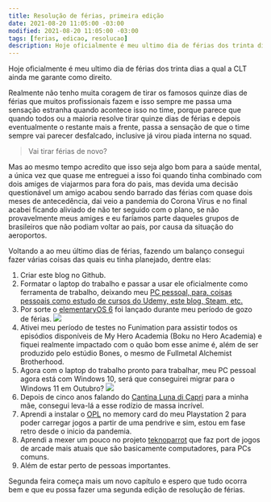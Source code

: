 ```yaml
---
title: Resolução de férias, primeira edição
date: 2021-08-20 11:05:00 -03:00
modified: 2021-08-20 11:05:00 -03:00
tags: [ferias, edicao, resolucao]
description: Hoje oficialmente é meu ultimo dia de férias dos trinta dias a qual a CLT ainda me garante como direito.
---
```

Hoje oficialmente é meu ultimo dia de férias dos trinta dias a qual a CLT ainda me garante como direito.

Realmente não tenho muita coragem de tirar os famosos quinze dias de férias que muitos profissionais fazem e isso sempre me passa uma sensação estranha quando acontece isso no time, porque parece que quando todos ou a maioria resolve tirar quinze dias de férias e depois eventualmente o restante mais a frente, passa a sensação de que o time sempre vai parecer desfalcado, inclusive já virou piada interna no squad.

> Vai tirar férias de novo?

Mas ao mesmo tempo acredito que isso seja algo bom para a saúde mental, a única vez que quase me entreguei a isso foi quando tinha combinado com dois amiges de viajarmos para fora do pais, mas devida uma decisão questionável um amigo acabou sendo barrado das férias com quase dois meses de antecedência, dai veio a pandemia do Corona Vírus e no final acabei ficando aliviado de não ter seguido com o plano, se não provavelmente meus amiges e eu faríamos parte daqueles grupos de brasileiros que não podiam voltar ao pais, por causa da situação do aeroportos.

Voltando a ao meu último dias de férias, fazendo um balanço consegui fazer várias coisas das quais eu tinha planejado, dentre elas:

1. Criar este blog no Github.
2. Formatar o laptop do trabalho e passar a usar ele oficialmente como ferramenta de trabalho, deixando meu [PC pessoal, para, coisas pessoais como estudo de cursos do Udemy, este blog, Steam, etc.](https://rafaelmartines.github.io/como-instalar-docker-no-wsl/)
3. Por sorte o [elementaryOS 6](https://elementary.io/) foi lançado durante meu período de gozo de férias.
   ![](http://s2.glbimg.com/kutdRfB7h_yRLJmkRiOEvupTRhM=/e.glbimg.com/og/ed/f/original/2017/04/24/titanic22.jpg)
4. Ativei meu período de testes no Funimation para assistir todos os episódios disponíveis de My Hero Academia (Boku no Hero Academia) e fiquei realmente impactado com o quão bom esse anime é, além de ser produzido pelo estúdio Bones, o mesmo de Fullmetal Alchemist Brotherhood.
5. Agora com o laptop do trabalho pronto para trabalhar, meu PC pessoal agora está com Windows 10, será que conseguirei migrar para o Windows 11 em Outubro?
   ![](https://media4.giphy.com/media/RGwUJP5zudUvt95HeC/giphy.gif)
6. Depois de cinco anos falando do [Cantina Luna di Capri](http://www.cantinalunadicapri.com.br/) para a minha mãe, consegui leva-lá a esse rodízio de massa incrível.
7. Aprendi a instalar o [OPL](https://github.com/ps2homebrew/Open-PS2-Loader) no memory card do meu Playstation 2 para poder carregar jogos a partir de uma pendrive e sim, estou em fase retro desde o inicio da pandemia.
8. Aprendi a mexer um pouco no projeto [teknoparrot](https://teknogods.github.io/) que faz port de jogos de arcade mais atuais que são basicamente computadores, para PCs comuns.
9. Além de estar perto de pessoas importantes.

Segunda feira começa mais um novo capítulo e espero que tudo ocorra bem e que eu possa fazer uma segunda edição de resolução de férias.